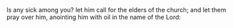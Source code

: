 Is any sick among you? let him call for the elders of the church; and let them pray over him, anointing him with oil in the name of the Lord:

